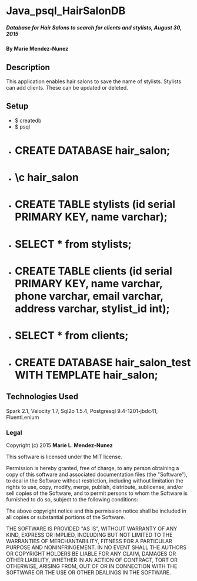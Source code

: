 # Java_psql_HairSalonDB

##### Database for Hair Salons to search for clients and stylists, August 30, 2015

#### By Marie Mendez-Nunez

## Description

This application enables hair salons to save the name of stylists.  Stylists can add clients.  These can be updated or deleted.  

## Setup

* $ createdb
* $ psql
* # CREATE DATABASE hair_salon;
* # \c hair_salon
* # CREATE TABLE  stylists (id serial PRIMARY KEY, name varchar); 
* # SELECT * from stylists;
* # CREATE TABLE clients (id serial PRIMARY KEY, name varchar, phone varchar, email varchar, address varchar, stylist_id int); 
* # SELECT * from clients;
* # CREATE DATABASE hair_salon_test WITH TEMPLATE hair_salon;

## Technologies Used

Spark 2.1, Velocity 1.7, Sql2o 1.5.4, Postgresql 9.4-1201-jbdc41, FluentLenium 

### Legal

Copyright (c) 2015 **Marie L. Mendez-Nunez**

This software is licensed under the MIT license.

Permission is hereby granted, free of charge, to any person obtaining a copy
of this software and associated documentation files (the "Software"), to deal
in the Software without restriction, including without limitation the rights
to use, copy, modify, merge, publish, distribute, sublicense, and/or sell
copies of the Software, and to permit persons to whom the Software is
furnished to do so, subject to the following conditions:

The above copyright notice and this permission notice shall be included in
all copies or substantial portions of the Software.

THE SOFTWARE IS PROVIDED "AS IS", WITHOUT WARRANTY OF ANY KIND, EXPRESS OR
IMPLIED, INCLUDING BUT NOT LIMITED TO THE WARRANTIES OF MERCHANTABILITY,
FITNESS FOR A PARTICULAR PURPOSE AND NONINFRINGEMENT. IN NO EVENT SHALL THE
AUTHORS OR COPYRIGHT HOLDERS BE LIABLE FOR ANY CLAIM, DAMAGES OR OTHER
LIABILITY, WHETHER IN AN ACTION OF CONTRACT, TORT OR OTHERWISE, ARISING FROM,
OUT OF OR IN CONNECTION WITH THE SOFTWARE OR THE USE OR OTHER DEALINGS IN
THE SOFTWARE.